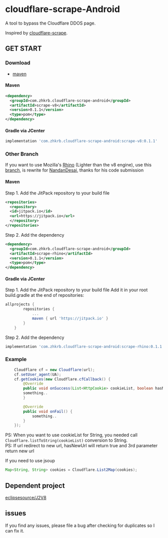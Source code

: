 # cloudflare-scrape-Android  
A tool to bypass the Cloudflare DDOS page.  


Inspired by [cloudflare-scrape](https://github.com/Anorov/cloudflare-scrape).  
## GET START  
### Download

- [maven][1]

[1]: https://bintray.com/zhkrb/cloudflare-scrape-android/scrape-v8/

#### Maven

```xml
<dependency>
  <groupId>com.zhkrb.cloudflare-scrape-android</groupId>
  <artifactId>scrape-v8</artifactId>
  <version>0.1.1</version>
  <type>pom</type>
</dependency>
```

#### Gradle via JCenter

``` groovy
implementation 'com.zhkrb.cloudflare-scrape-android:scrape-v8:0.1.1'
```
### Other Branch  
If you want to use Mozilla's [Rhino](https://github.com/mozilla/rhino) (Lighter than the v8 engine), use this [branch](https://github.com/zhkrb/cloudflare-scrape-Android/tree/Rhino-Dependent), is rewrite for [NandanDesai](https://github.com/NandanDesai), thanks for his code submission

#### Maven
Step 1. Add the JitPack repository to your build file
```xml
<repositories>
  <repository>
  <id>jitpack.io</id>
  <url>https://jitpack.io</url>
  </repository>
</repositories>
```
Step 2. Add the dependency
```xml
<dependency>
  <groupId>com.zhkrb.cloudflare-scrape-android</groupId>
  <artifactId>scrape-rhino</artifactId>
  <version>0.1.1</version>
  <type>pom</type>
</dependency>
```
#### Gradle via JCenter
Step 1. Add the JitPack repository to your build file
Add it in your root build.gradle at the end of repositories:
```groovy
allprojects {
		repositories {
			...
			maven { url 'https://jitpack.io' }
		}
	}
```
Step 2. Add the dependency
``` groovy
implementation 'com.zhkrb.cloudflare-scrape-android:scrape-rhino:0.1.1'
```
### Example  
```java
    Cloudflare cf = new Cloudflare(url);
    cf.setUser_agent(UA);
    cf.getCookies(new Cloudflare.cfCallback() {
        @Override
        public void onSuccess(List<HttpCookie> cookieList, boolean hasNewUrl ,String newUrl) {
	    something..
        }

        @Override
        public void onFail() {
            something..
        }
    });
```  
PS: When you want to use cookieList for String, you needed call `Cloudflare.listToString(cookieList)` conversion to String.  
PS: If url redirect to new url, hasNewUrl will return true and 3rd parameter return new url
   
If you need to use jsoup  
```java
Map<String, String> cookies = Cloudflare.List2Map(cookies);
```  
## Dependent project  
[eclipsesource/J2V8](https://github.com/eclipsesource/J2V8)  
## issues
If you find any issues, please file a bug after checking for duplicates so I can fix it.
